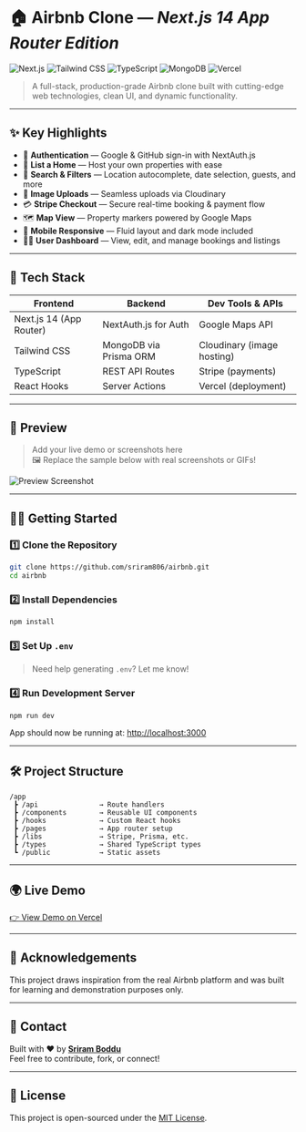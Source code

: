 
# 🏠 Airbnb Clone — *Next.js 14 App Router Edition*

![Next.js](https://img.shields.io/badge/Next.js-14-black?logo=next.js)
![Tailwind CSS](https://img.shields.io/badge/TailwindCSS-3.0-blue?logo=tailwindcss)
![TypeScript](https://img.shields.io/badge/TypeScript-blue?logo=typescript)
![MongoDB](https://img.shields.io/badge/Database-MongoDB-green?logo=mongodb)
![Vercel](https://img.shields.io/badge/Deploy-Vercel-black?logo=vercel)

> A full-stack, production-grade Airbnb clone built with cutting-edge web technologies, clean UI, and dynamic functionality.

---

## ✨ Key Highlights

- 🔐 **Authentication** — Google & GitHub sign-in with NextAuth.js
- 🏡 **List a Home** — Host your own properties with ease
- 🌆 **Search & Filters** — Location autocomplete, date selection, guests, and more
- 📸 **Image Uploads** — Seamless uploads via Cloudinary
- 💳 **Stripe Checkout** — Secure real-time booking & payment flow
- 🗺️ **Map View** — Property markers powered by Google Maps
- 📱 **Mobile Responsive** — Fluid layout and dark mode included
- 🧑‍💼 **User Dashboard** — View, edit, and manage bookings and listings

---

## 🚀 Tech Stack

| Frontend        | Backend         | Dev Tools & APIs            |
|-----------------|-----------------|-----------------------------|
| Next.js 14 (App Router) | NextAuth.js for Auth | Google Maps API |
| Tailwind CSS    | MongoDB via Prisma ORM | Cloudinary (image hosting) |
| TypeScript      | REST API Routes | Stripe (payments)           |
| React Hooks     | Server Actions  | Vercel (deployment)         |

---

## 📸 Preview

> Add your live demo or screenshots here  
> 🖼️ Replace the sample below with real screenshots or GIFs!

![Preview Screenshot](https://your-cdn-link.com/preview.png)

---

## 🧑‍💻 Getting Started

### 1️⃣ Clone the Repository

```bash
git clone https://github.com/sriram806/airbnb.git
cd airbnb
```

### 2️⃣ Install Dependencies

```bash
npm install
```

### 3️⃣ Set Up `.env`

> Need help generating `.env`? Let me know!

### 4️⃣ Run Development Server

```bash
npm run dev
```

App should now be running at: [http://localhost:3000](http://localhost:3000)

---

## 🛠️ Project Structure

```
/app
 ┣ /api               → Route handlers
 ┣ /components        → Reusable UI components
 ┣ /hooks             → Custom React hooks
 ┣ /pages             → App router setup
 ┣ /libs              → Stripe, Prisma, etc.
 ┣ /types             → Shared TypeScript types
 ┗ /public            → Static assets
```

---

## 🌍 Live Demo

[👉 View Demo on Vercel](https://your-vercel-app-url.vercel.app)

---

## 🙌 Acknowledgements

This project draws inspiration from the real Airbnb platform and was built for learning and demonstration purposes only.

---

## 📩 Contact

Built with ❤️ by [**Sriram Boddu**](https://github.com/sriram806)  
Feel free to contribute, fork, or connect!

---

## 📄 License

This project is open-sourced under the [MIT License](LICENSE).
